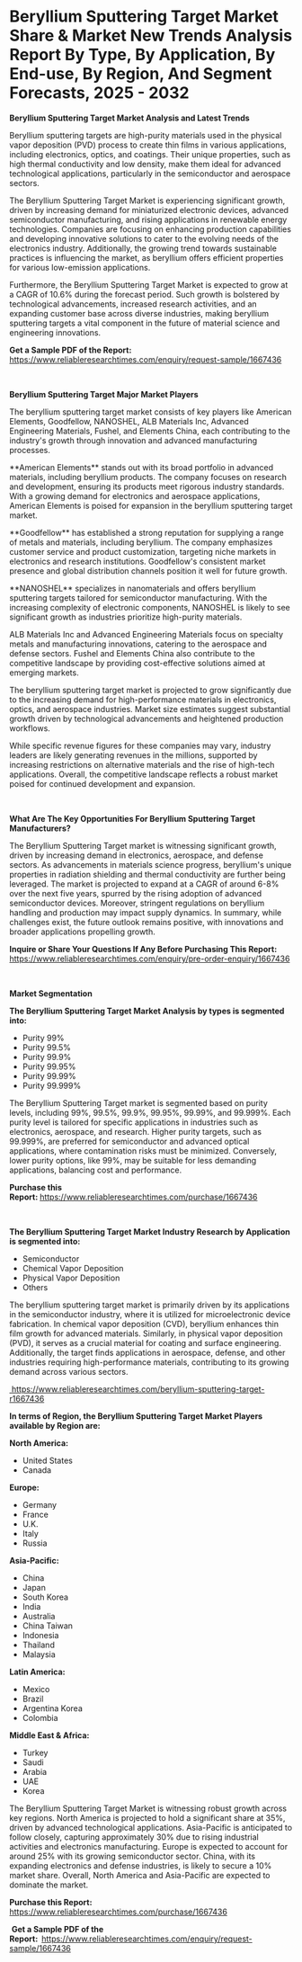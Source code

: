 <p><h1>Beryllium Sputtering Target Market Share & Market New Trends Analysis Report By Type, By Application, By End-use, By Region, And Segment Forecasts, 2025 - 2032</h1></p><p><strong>Beryllium Sputtering Target Market Analysis and Latest Trends</strong></p>
<p><p>Beryllium sputtering targets are high-purity materials used in the physical vapor deposition (PVD) process to create thin films in various applications, including electronics, optics, and coatings. Their unique properties, such as high thermal conductivity and low density, make them ideal for advanced technological applications, particularly in the semiconductor and aerospace sectors.</p><p>The Beryllium Sputtering Target Market is experiencing significant growth, driven by increasing demand for miniaturized electronic devices, advanced semiconductor manufacturing, and rising applications in renewable energy technologies. Companies are focusing on enhancing production capabilities and developing innovative solutions to cater to the evolving needs of the electronics industry. Additionally, the growing trend towards sustainable practices is influencing the market, as beryllium offers efficient properties for various low-emission applications.</p><p>Furthermore, the Beryllium Sputtering Target Market is expected to grow at a CAGR of 10.6% during the forecast period. Such growth is bolstered by technological advancements, increased research activities, and an expanding customer base across diverse industries, making beryllium sputtering targets a vital component in the future of material science and engineering innovations.</p></p>
<p><strong>Get a Sample PDF of the Report:&nbsp;</strong> <a href="https://www.reliableresearchtimes.com/enquiry/request-sample/1667436?utm_campaign=3197&utm_medium=2&utm_source=Github&utm_content=ia&utm_term=18042025&utm_id=beryllium-sputtering-target">https://www.reliableresearchtimes.com/enquiry/request-sample/1667436</a></p>
<p>&nbsp;</p>
<p><strong>Beryllium Sputtering Target Major Market Players</strong></p>
<p><p>The beryllium sputtering target market consists of key players like American Elements, Goodfellow, NANOSHEL, ALB Materials Inc, Advanced Engineering Materials, Fushel, and Elements China, each contributing to the industry's growth through innovation and advanced manufacturing processes.</p><p>**American Elements** stands out with its broad portfolio in advanced materials, including beryllium products. The company focuses on research and development, ensuring its products meet rigorous industry standards. With a growing demand for electronics and aerospace applications, American Elements is poised for expansion in the beryllium sputtering target market.</p><p>**Goodfellow** has established a strong reputation for supplying a range of metals and materials, including beryllium. The company emphasizes customer service and product customization, targeting niche markets in electronics and research institutions. Goodfellow's consistent market presence and global distribution channels position it well for future growth.</p><p>**NANOSHEL** specializes in nanomaterials and offers beryllium sputtering targets tailored for semiconductor manufacturing. With the increasing complexity of electronic components, NANOSHEL is likely to see significant growth as industries prioritize high-purity materials.</p><p>ALB Materials Inc and Advanced Engineering Materials focus on specialty metals and manufacturing innovations, catering to the aerospace and defense sectors. Fushel and Elements China also contribute to the competitive landscape by providing cost-effective solutions aimed at emerging markets.</p><p>The beryllium sputtering target market is projected to grow significantly due to the increasing demand for high-performance materials in electronics, optics, and aerospace industries. Market size estimates suggest substantial growth driven by technological advancements and heightened production workflows.</p><p>While specific revenue figures for these companies may vary, industry leaders are likely generating revenues in the millions, supported by increasing restrictions on alternative materials and the rise of high-tech applications. Overall, the competitive landscape reflects a robust market poised for continued development and expansion.</p></p>
<p>&nbsp;</p>
<p><strong>What Are The Key Opportunities For Beryllium Sputtering Target Manufacturers?</strong></p>
<p><p>The Beryllium Sputtering Target market is witnessing significant growth, driven by increasing demand in electronics, aerospace, and defense sectors. As advancements in materials science progress, beryllium's unique properties in radiation shielding and thermal conductivity are further being leveraged. The market is projected to expand at a CAGR of around 6-8% over the next five years, spurred by the rising adoption of advanced semiconductor devices. Moreover, stringent regulations on beryllium handling and production may impact supply dynamics. In summary, while challenges exist, the future outlook remains positive, with innovations and broader applications propelling growth.</p></p>
<p><strong>Inquire or Share Your Questions If Any Before Purchasing This Report:</strong> <a href="https://www.reliableresearchtimes.com/enquiry/pre-order-enquiry/1667436?utm_campaign=3197&utm_medium=2&utm_source=Github&utm_content=ia&utm_term=18042025&utm_id=beryllium-sputtering-target">https://www.reliableresearchtimes.com/enquiry/pre-order-enquiry/1667436</a></p>
<p>&nbsp;</p>
<p><strong>Market Segmentation</strong></p>
<p><strong>The Beryllium Sputtering Target Market Analysis by types is segmented into:</strong></p>
<p><ul><li>Purity 99%</li><li>Purity 99.5%</li><li>Purity 99.9%</li><li>Purity 99.95%</li><li>Purity 99.99%</li><li>Purity 99.999%</li></ul></p>
<p><p>The Beryllium Sputtering Target market is segmented based on purity levels, including 99%, 99.5%, 99.9%, 99.95%, 99.99%, and 99.999%. Each purity level is tailored for specific applications in industries such as electronics, aerospace, and research. Higher purity targets, such as 99.999%, are preferred for semiconductor and advanced optical applications, where contamination risks must be minimized. Conversely, lower purity options, like 99%, may be suitable for less demanding applications, balancing cost and performance.</p></p>
<p><strong>Purchase this Report:&nbsp;</strong><a href="https://www.reliableresearchtimes.com/purchase/1667436?utm_campaign=3197&utm_medium=2&utm_source=Github&utm_content=ia&utm_term=18042025&utm_id=beryllium-sputtering-target">https://www.reliableresearchtimes.com/purchase/1667436</a></p>
<p>&nbsp;</p>
<p><strong>The Beryllium Sputtering Target Market Industry Research by Application is segmented into:</strong></p>
<p><ul><li>Semiconductor</li><li>Chemical Vapor Deposition</li><li>Physical Vapor Deposition</li><li>Others</li></ul></p>
<p><p>The beryllium sputtering target market is primarily driven by its applications in the semiconductor industry, where it is utilized for microelectronic device fabrication. In chemical vapor deposition (CVD), beryllium enhances thin film growth for advanced materials. Similarly, in physical vapor deposition (PVD), it serves as a crucial material for coating and surface engineering. Additionally, the target finds applications in aerospace, defense, and other industries requiring high-performance materials, contributing to its growing demand across various sectors.</p></p>
<p><a href="https://www.reliableresearchtimes.com/beryllium-sputtering-target-r1667436?utm_campaign=3197&utm_medium=2&utm_source=Github&utm_content=ia&utm_term=18042025&utm_id=beryllium-sputtering-target">&nbsp;https://www.reliableresearchtimes.com/beryllium-sputtering-target-r1667436</a></p>
<p><strong>In terms of Region, the Beryllium Sputtering Target Market Players available by Region are:</strong></p>
<p>
    <p> <strong> North America: </strong>
        <ul>
            <li>United States</li>
            <li>Canada</li>
        </ul>
        </p> 
    <p> <strong> Europe: </strong>
        <ul>
            <li>Germany</li>
            <li>France</li>
            <li>U.K.</li>
            <li>Italy</li>
            <li>Russia</li>
        </ul>
        </p> 
    <p> <strong> Asia-Pacific: </strong>
        <ul>
            <li>China</li>
            <li>Japan</li>
            <li>South Korea</li>
            <li>India</li>
            <li>Australia</li>
            <li>China Taiwan</li>
            <li>Indonesia</li>
            <li>Thailand</li>
            <li>Malaysia</li>
        </ul>
        </p> 
    <p> <strong> Latin America: </strong>
        <ul>
            <li>Mexico</li>
            <li>Brazil</li>
            <li>Argentina Korea</li>
            <li>Colombia</li>
        </ul>
        </p> 
    <p> <strong> Middle East & Africa: </strong>
        <ul>
            <li>Turkey</li>
            <li>Saudi</li>
            <li>Arabia</li>
            <li>UAE</li>
            <li>Korea</li>
        </ul>
    </p>
    </p>
<p><p>The Beryllium Sputtering Target Market is witnessing robust growth across key regions. North America is projected to hold a significant share at 35%, driven by advanced technological applications. Asia-Pacific is anticipated to follow closely, capturing approximately 30% due to rising industrial activities and electronics manufacturing. Europe is expected to account for around 25% with its growing semiconductor sector. China, with its expanding electronics and defense industries, is likely to secure a 10% market share. Overall, North America and Asia-Pacific are expected to dominate the market.</p></p>
<p><strong>Purchase this Report: </strong><a href="https://www.reliableresearchtimes.com/purchase/1667436?utm_campaign=3197&utm_medium=2&utm_source=Github&utm_content=ia&utm_term=18042025&utm_id=beryllium-sputtering-target">https://www.reliableresearchtimes.com/purchase/1667436</a></p>
<p>&nbsp;<strong>Get a Sample PDF of the Report:&nbsp;&nbsp;</strong><a href="https://www.reliableresearchtimes.com/enquiry/request-sample/1667436?utm_campaign=3197&utm_medium=2&utm_source=Github&utm_content=ia&utm_term=18042025&utm_id=beryllium-sputtering-target">https://www.reliableresearchtimes.com/enquiry/request-sample/1667436</a></p>
<p><strong></strong></p>
<p><p></p><p></p><p></p></p>